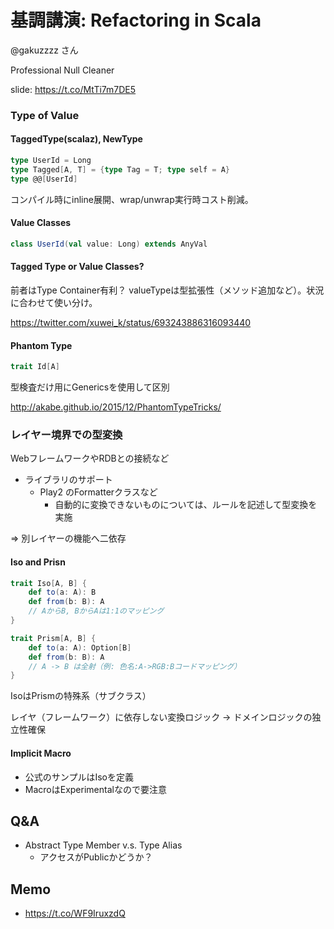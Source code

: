基調講演: Refactoring in Scala
==============================

@gakuzzzz さん

Professional Null Cleaner

slide: https://t.co/MtTi7m7DE5

### Type of Value

#### TaggedType(scalaz), NewType

```scala
type UserId = Long
type Tagged[A, T] = {type Tag = T; type self = A}
type @@[UserId]
```

コンパイル時にinline展開、wrap/unwrap実行時コスト削減。

#### Value Classes

```scala
class UserId(val value: Long) extends AnyVal
```

#### Tagged Type or Value Classes?

前者はType Container有利？ valueTypeは型拡張性（メソッド追加など）。状況に合わせて使い分け。

https://twitter.com/xuwei_k/status/693243886316093440

#### Phantom Type

```scala
trait Id[A]
```

型検査だけ用にGenericsを使用して区別

http://akabe.github.io/2015/12/PhantomTypeTricks/


### レイヤー境界での型変換

WebフレームワークやRDBとの接続など

- ライブラリのサポート
    - Play2 のFormatterクラスなど
        - 自動的に変換できないものについては、ルールを記述して型変換を実施

=> 別レイヤーの機能へ二依存

#### Iso and Prisn

```scala
trait Iso[A, B] {
    def to(a: A): B
    def from(b: B): A
    // AからB, BからAは1:1のマッピング
}

trait Prism[A, B] {
    def to(a: A): Option[B]
    def from(b: B): A
    // A -> B は全射（例: 色名:A->RGB:Bコードマッピング）
}
```

IsoはPrismの特殊系（サブクラス）

レイヤ（フレームワーク）に依存しない変換ロジック -> ドメインロジックの独立性確保


#### Implicit Macro

- 公式のサンプルはIsoを定義
- MacroはExperimentalなので要注意

Q&A
----

- Abstract Type Member v.s. Type Alias
    - アクセスがPublicかどうか？

Memo
----

- https://t.co/WF9IruxzdQ